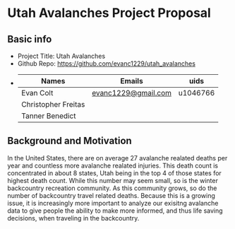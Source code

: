 # Utah Avalanches Project Proposal
## Basic info
* Project Title: Utah Avalanches
* Github Repo: https://github.com/evanc1229/utah_avalanches
* |Names | Emails | uids|
  -------|--------|-----|
  |Evan Colt | evanc1229@gmail.com| u1046766|
  |Christopher Freitas| | |
  |Tanner Benedict| | |


## Background and Motivation
In the United States, there are on average 27 avalanche realated deaths per year and countless more avalanche realated injuries. This death count is concentrated 
in about 8 states, Utah being in the top 4 of those states for highest death count. While this number may seem small, so is the winter backcountry recreation
community. As this community grows, so do the number of backcountry travel related deaths. Because this is a growing issue, it is increasingly more
important to analyze our exisitng avalanche data to give people the ability to make more informed, and thus life saving decisions, when traveling
in the backcountry.


      
